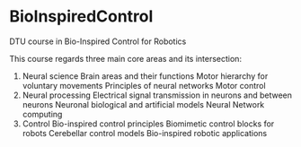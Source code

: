 # BioInspiredControl
DTU course in Bio-Inspired Control for Robotics

This course regards three main core areas and its intersection:
  1. Neural science
    Brain areas and their functions
    Motor hierarchy for voluntary movements
    Principles of neural networks
    Motor control
  2. Neural processing
    Electrical signal transmission in neurons and between neurons
    Neuronal biological and artificial models
    Neural Network computing
  3. Control
    Bio-inspired control principles
    Biomimetic control blocks for robots
    Cerebellar control models
    Bio-inspired robotic applications
